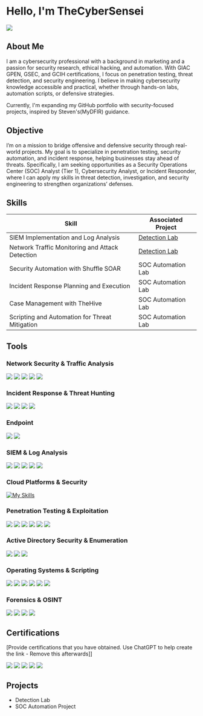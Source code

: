 # Hello, I'm TheCyberSensei
<a href="https://linkedin.com/in/nkululekom"><img src="https://img.shields.io/badge/-LinkedIn-0072b1?&style=for-the-badge&logo=linkedin&logoColor=white" /></a>

## About Me

I am a cybersecurity professional with a background in marketing and a passion for security research, ethical hacking, and automation. With GIAC GPEN, GSEC, and GCIH certifications, I focus on penetration testing, threat detection, and security engineering. I believe in making cybersecurity knowledge accessible and practical, whether through hands-on labs, automation scripts, or defensive strategies.

Currently, I'm expanding my GitHub portfolio with security-focused projects, inspired by Steven's(MyDFIR) guidance.

## Objective
I’m on a mission to bridge offensive and defensive security through real-world projects. My goal is to specialize in penetration testing, security automation, and incident response, helping businesses stay ahead of threats. Specifically, I am seeking opportunities as a Security Operations Center (SOC) Analyst (Tier 1), Cybersecurity Analyst, or Incident Responder, where I can apply my skills in threat detection, investigation, and security engineering to strengthen organizations’ defenses.

## Skills

| Skill                                         | Associated Project         |
|-----------------------------------------------|----------------------------|
| SIEM Implementation and Log Analysis          | <a href="https://google.com">Detection Lab</a>|
| Network Traffic Monitoring and Attack Detection | <a href="https://google.com">Detection Lab</a>|
| Security Automation with Shuffle SOAR         | SOC Automation Lab|
| Incident Response Planning and Execution      | SOC Automation Lab|
| Case Management with TheHive                  | SOC Automation Lab|
| Scripting and Automation for Threat Mitigation | SOC Automation Lab|

## Tools

### Network Security & Traffic Analysis
<div>
    <img src="https://img.shields.io/badge/-Wireshark-1679A7?&style=for-the-badge&logo=Wireshark&logoColor=white" />
    <img src="https://img.shields.io/badge/-Suricata-EF3B2D?&style=for-the-badge&logo=Suricata&logoColor=white" />
    <img src="https://img.shields.io/badge/-Zeek-777BB4?&style=for-the-badge&logo=Zeek&logoColor=white" />
    <img src="https://img.shields.io/badge/-Nmap-4682B4?&style=for-the-badge&logo=Nmap&logoColor=white" /> 
    <img src="https://img.shields.io/badge/-Netcat-000000?&style=for-the-badge&logoColor=white" />
</div>

### Incident Response & Threat Hunting
<div>
    <img src="https://img.shields.io/badge/-DeepBlueCLI-007ACC?&style=for-the-badge&logoColor=white" /> 
    <img src="https://img.shields.io/badge/-DAIR-8B0000?&style=for-the-badge&logoColor=white" /> 
    <img src="https://img.shields.io/badge/-Responder_Scripts-FFA500?&style=for-the-badge&logoColor=white" /> 
    <img src="https://img.shields.io/badge/-Live_Memory_Forensics-4B0082?&style=for-the-badge&logoColor=white" />
</div>

### Endpoint
<div>
    <img src="https://img.shields.io/badge/-Microsoft_Defender_for_Endpoint-00A4EF?&style=for-the-badge&logo=Microsoft&logoColor=white" />
    <img src="https://img.shields.io/badge/-Velociraptor-4B275F?&style=for-the-badge&logo=Velociraptor&logoColor=white" />
</div>

### SIEM & Log Analysis
<div>
    <img src="https://img.shields.io/badge/-Microsoft_Sentinel-0078D4?&style=for-the-badge&logo=Microsoft&logoColor=white" />
    <img src="https://img.shields.io/badge/-Splunk-000000?&style=for-the-badge&logo=Splunk&logoColor=white" />
    <img src="https://img.shields.io/badge/-Elastic-005571?&style=for-the-badge&logo=Elastic&logoColor=white" />
    <img src="https://img.shields.io/badge/-QRadar-0082C9?&style=for-the-badge&logo=IBM&logoColor=white" /> 
    <img src="https://img.shields.io/badge/-OpenSearch-005571?&style=for-the-badge&logo=OpenSearch&logoColor=white" />
</div>

### Cloud Platforms & Security

[![My Skills](https://skillicons.dev/icons?i=aws,gcp,azure&perline=3)](https://skillicons.dev)

### Penetration Testing & Exploitation
<div>
    <img src="https://img.shields.io/badge/-Metasploit-5C2D91?&style=for-the-badge&logo=Metasploit&logoColor=white" /> 
    <img src="https://img.shields.io/badge/-John_the_Ripper-FF4500?&style=for-the-badge&logoColor=white" /> 
    <img src="https://img.shields.io/badge/-Hydra-228B22?&style=for-the-badge&logoColor=white" /> 
    <img src="https://img.shields.io/badge/-Hashcat-800000?&style=for-the-badge&logoColor=white" /> 
    <img src="https://img.shields.io/badge/-Burp_Suite-FF7300?&style=for-the-badge&logo=BurpSuite&logoColor=white" /> 
    <img src="https://img.shields.io/badge/-BloodHound-990000?&style=for-the-badge&logoColor=white" />
</div>

### Active Directory Security & Enumeration
<div>
    <img src="https://img.shields.io/badge/-Kerberoasting-8A2BE2?&style=for-the-badge&logoColor=white" /> 
    <img src="https://img.shields.io/badge/-Enumeration-FF1493?&style=for-the-badge&logoColor=white" /> 
    <img src="https://img.shields.io/badge/-PowerView_Scripting-000080?&style=for-the-badge&logoColor=white" />
</div>

### Operating Systems & Scripting
<div>
    <img src="https://img.shields.io/badge/-Windows-0078D6?&style=for-the-badge&logo=Windows&logoColor=white" /> 
    <img src="https://img.shields.io/badge/-Linux-FCC624?&style=for-the-badge&logo=Linux&logoColor=black" /> 
    <img src="https://img.shields.io/badge/-macOS-000000?&style=for-the-badge&logo=Apple&logoColor=white" /> 
    <img src="https://img.shields.io/badge/-PowerShell-5391FE?&style=for-the-badge&logo=PowerShell&logoColor=white" /> 
    <img src="https://img.shields.io/badge/-Bash-4EAA25?&style=for-the-badge&logo=GNU-Bash&logoColor=white" /> 
    <img src="https://img.shields.io/badge/-Python-3776AB?&style=for-the-badge&logo=Python&logoColor=white" />
</div>

### Forensics & OSINT
<div>
    <img src="https://img.shields.io/badge/-Maltego-0000FF?&style=for-the-badge&logoColor=white" /> 
    <img src="https://img.shields.io/badge/-SpiderFoot-4682B4?&style=for-the-badge&logoColor=white" /> 
    <img src="https://img.shields.io/badge/-Volatility-008000?&style=for-the-badge&logoColor=white" /> 
    <img src="https://img.shields.io/badge/-Velociraptor-4B275F?&style=for-the-badge&logoColor=white" />
</div>

## Certifications
[Provide certifications that you have obtained. Use ChatGPT to help create the link - Remove this afterwards]]
<div>
<img src="https://img.shields.io/badge/-GPEN-333399?&style=for-the-badge&logo=GIAC&logoColor=white" /> 
<img src="https://img.shields.io/badge/-GSEC-FF0000?&style=for-the-badge&logo=GIAC&logoColor=white" /> 
<img src="https://img.shields.io/badge/-GCIH-FF6600?&style=for-the-badge&logo=GIAC&logoColor=white" /> 
<img src="https://img.shields.io/badge/-GFACT-333399?&style=for-the-badge&logo=GIAC&logoColor=white" />
<img src="https://img.shields.io/badge/-LFCA-000080?&style=for-the-badge&logo=Linux-Foundation&logoColor=white" />
</div>

## Projects
- Detection Lab
- SOC Automation Project
